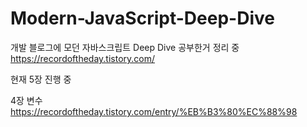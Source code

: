 # Modern-JavaScript-Deep-Dive

개발 블로그에 모던 자바스크립트 Deep Dive 공부한거 정리 중
https://recordoftheday.tistory.com/

현재 5장 진행 중

4장 변수
https://recordoftheday.tistory.com/entry/%EB%B3%80%EC%88%98
